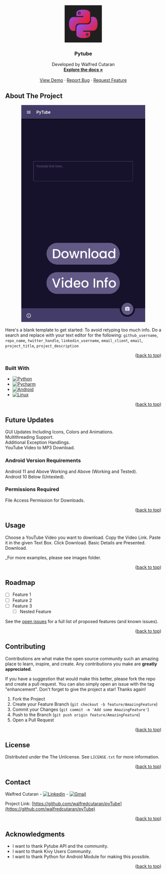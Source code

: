 <!-- Improved compatibility of back to top link: See: https://github.com/othneildrew/Best-README-Template/pull/73 -->
<a name="readme-top"></a>
<!--
*** Thanks for checking out the Best-README-Template. If you have a suggestion
*** that would make this better, please fork the repo and create a pull request
*** or simply open an issue with the tag "enhancement".
*** Don't forget to give the project a star!
*** Thanks again! Now go create something AMAZING! :D
-->



<!-- PROJECT SHIELDS -->
<!--
*** I'm using markdown "reference style" links for readability.
*** Reference links are enclosed in brackets [ ] instead of parentheses ( ).
*** See the bottom of this document for the declaration of the reference variables
*** for contributors-url, forks-url, etc. This is an optional, concise syntax you may use.
*** https://www.markdownguide.org/basic-syntax/#reference-style-links
-->

<!-- PROJECT LOGO -->
<br />
<div align="center">
  <a href="https://github.com/github_username/repo_name">
    <img src="images/pytubeicon.png" alt="Logo" width="120" height="120">
  </a>

<h3 align="center">Pytube</h3>

  <p align="center">
    Developed by Walfred Cutaran
    <br />
    <a href="https://github.com/github_username/repo_name"><strong>Explore the docs »</strong></a>
    <br />
    <br />
    <a href="https://github.com/github_username/repo_name">View Demo</a>
    ·
    <a href="https://github.com/github_username/repo_name/issues">Report Bug</a>
    ·
    <a href="https://github.com/github_username/repo_name/issues">Request Feature</a>
  </p>
</div>

<!-- ABOUT THE PROJECT -->
## About The Project

<p style="text-align:center;"><img src="images/sc1.png" alt="Logo" width="400" height="700"></p>

Here's a blank template to get started: To avoid retyping too much info. Do a search and replace with your text editor for the following: `github_username`, `repo_name`, `twitter_handle`, `linkedin_username`, `email_client`, `email`, `project_title`, `project_description`

<p align="right">(<a href="#readme-top">back to top</a>)</p>



### Built With

* [![Python][Python.org]][Python-url]
* [![Pycharm][Pycharm.org]][Pycharm-url]
* [![Android][Android.org]][Android-url]
* [![Linux][Linux.org]][Linux-url]

<p align="right">(<a href="#readme-top">back to top</a>)</p>



<!-- GETTING STARTED -->
## Future Updates

GUI Updates Including Icons, Colors and Animations. <br>
Multithreading Support. <br>
Additional Exception Handlings. <br>
YouTube Video to MP3 Download. <br>

### Android Version Requirements

Android 11 and Above Working and Above (Working and Tested). <br>
Android 10 Below (Untested). <br>

### Permissions Required

File Access Permission for Downloads. <br>


<p align="right">(<a href="#readme-top">back to top</a>)</p>



<!-- USAGE EXAMPLES -->
## Usage

Choose a YouTube Video you want to download. Copy the Video Link. Paste it in the given Text Box. Click Download. Basic Details are Presented. Download. <br>

_For more examples, please see images folder.

<p align="right">(<a href="#readme-top">back to top</a>)</p>



<!-- ROADMAP -->
## Roadmap

- [ ] Feature 1
- [ ] Feature 2
- [ ] Feature 3
    - [ ] Nested Feature

See the [open issues](https://github.com/github_username/repo_name/issues) for a full list of proposed features (and known issues).

<p align="right">(<a href="#readme-top">back to top</a>)</p>



<!-- CONTRIBUTING -->
## Contributing

Contributions are what make the open source community such an amazing place to learn, inspire, and create. Any contributions you make are **greatly appreciated**.

If you have a suggestion that would make this better, please fork the repo and create a pull request. You can also simply open an issue with the tag "enhancement".
Don't forget to give the project a star! Thanks again!

1. Fork the Project
2. Create your Feature Branch (`git checkout -b feature/AmazingFeature`)
3. Commit your Changes (`git commit -m 'Add some AmazingFeature'`)
4. Push to the Branch (`git push origin feature/AmazingFeature`)
5. Open a Pull Request

<p align="right">(<a href="#readme-top">back to top</a>)</p>



<!-- LICENSE -->
## License

Distributed under the The Unlicense. See `LICENSE.txt` for more information.

<p align="right">(<a href="#readme-top">back to top</a>)</p>


<!-- CONTACT -->
## Contact

Walfred Cutaran - [![Linkedin][Linkedin.org]][Linkedin-url] - [![Gmail][Gmail.org]][Gmail-url]



Project Link: [https://github.com/walfredcutaran/pyTube](https://github.com/walfredcutaran/pyTube)

<p align="right">(<a href="#readme-top">back to top</a>)</p>



<!-- ACKNOWLEDGMENTS -->
## Acknowledgments

* []() I want to thank Pytube API and the community.
* []() I want to thank Kivy Users Community.
* []() I want to thank Python for Android Module for making this possible.

<p align="right">(<a href="#readme-top">back to top</a>)</p>



<!-- MARKDOWN LINKS & IMAGES -->
<!-- https://www.markdownguide.org/basic-syntax/#reference-style-links -->
[contributors-shield]: https://img.shields.io/github/contributors/github_username/repo_name.svg?style=for-the-badge
[contributors-url]: https://github.com/github_username/repo_name/graphs/contributors
[forks-shield]: https://img.shields.io/github/forks/github_username/repo_name.svg?style=for-the-badge
[forks-url]: https://github.com/github_username/repo_name/network/members
[stars-shield]: https://img.shields.io/github/stars/github_username/repo_name.svg?style=for-the-badge
[stars-url]: https://github.com/github_username/repo_name/stargazers
[issues-shield]: https://img.shields.io/github/issues/github_username/repo_name.svg?style=for-the-badge
[issues-url]: https://github.com/github_username/repo_name/issues
[license-shield]: https://img.shields.io/github/license/github_username/repo_name.svg?style=for-the-badge
[license-url]: https://github.com/github_username/repo_name/blob/master/LICENSE.txt
[linkedin-shield]: https://img.shields.io/badge/-LinkedIn-black.svg?style=for-the-badge&logo=linkedin&colorB=555
[linkedin-url]: https://linkedin.com/in/linkedin_username
[product-screenshot]: images/screenshot.png

[Python-url]: https://www.python.org
[Python.org]: https://img.shields.io/badge/Python-3776AB?style=for-the-badge&logo=python&logoColor=white
[Pycharm-url]: https://www.jetbrains.com/pycharm/
[Pycharm.org]: https://img.shields.io/badge/PyCharm-000000.svg?&style=for-the-badge&logo=PyCharm&logoColor=white
[Android-url]: https://developer.android.com/about/versions/13?gclid=Cj0KCQjwt_qgBhDFARIsABcDjOcHAEUSUhyyAIt-b3RcXWe_YvYJ2M9im8TtdRPeziagglQg8XR_p7oaAuIKEALw_wcB&gclsrc=aw.ds
[Android.org]: https://img.shields.io/badge/Android-3DDC84?style=for-the-badge&logo=android&logoColor=white
[Linux-url]: https://www.linux.org/
[Linux.org]: https://img.shields.io/badge/Linux-FCC624?style=for-the-badge&logo=linux&logoColor=black
[Linkedin.org]: https://img.shields.io/badge/LinkedIn-0077B5?style=for-the-badge&logo=linkedin&logoColor=white
[Linkedin-url]: https://www.linkedin.com/in/walfred-cutaran-930910220/
[Gmail-url]: walfredcutaran1218@gmail.com
[Gmail.org]: https://img.shields.io/badge/Gmail-D14836?style=for-the-badge&logo=gmail&logoColor=white




